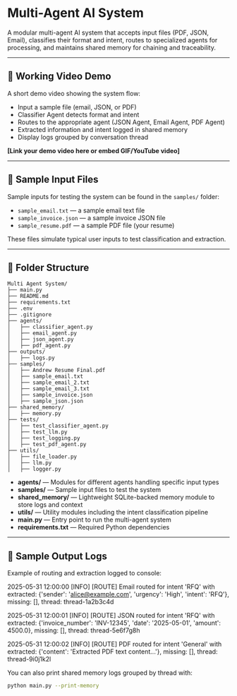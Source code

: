 # Multi-Agent AI System

A modular multi-agent AI system that accepts input files (PDF, JSON, Email), classifies their format and intent, routes to specialized agents for processing, and maintains shared memory for chaining and traceability.

---

## 🎥 Working Video Demo

A short demo video showing the system flow:

- Input a sample file (email, JSON, or PDF)  
- Classifier Agent detects format and intent  
- Routes to the appropriate agent (JSON Agent, Email Agent, PDF Agent)  
- Extracted information and intent logged in shared memory  
- Display logs grouped by conversation thread  

**[Link your demo video here or embed GIF/YouTube video]**

---

## 📂 Sample Input Files

Sample inputs for testing the system can be found in the `samples/` folder:

- `sample_email.txt` — a sample email text file  
- `sample_invoice.json` — a sample invoice JSON file  
- `sample_resume.pdf` — a sample PDF file (your resume)  

These files simulate typical user inputs to test classification and extraction.

---

## 📁 Folder Structure

```text
Multi Agent System/
├── main.py
├── README.md
├── requirements.txt
├── .env
├── .gitignore
├── agents/
│   ├── classifier_agent.py
│   ├── email_agent.py
│   ├── json_agent.py
│   ├── pdf_agent.py
├── outputs/
│   ├── logs.py
├── samples/
│   ├── Andrew Resume Final.pdf
│   ├── sample_email.txt
│   ├── sample_email_2.txt
│   ├── sample_email_3.txt
│   ├── sample_invoice.json
│   ├── sample_json.json
├── shared_memory/
│   ├── memory.py
├── tests/
│   ├── test_classifier_agent.py
│   ├── test_llm.py
│   ├── test_logging.py
│   ├── test_pdf_agent.py
├── utils/
│   ├── file_loader.py
│   ├── llm.py
│   ├── logger.py

```

- **agents/** — Modules for different agents handling specific input types  
- **samples/** — Sample input files to test the system  
- **shared_memory/** — Lightweight SQLite-backed memory module to store logs and context  
- **utils/** — Utility modules including the intent classification pipeline  
- **main.py** — Entry point to run the multi-agent system  
- **requirements.txt** — Required Python dependencies  

---

## 📝 Sample Output Logs

Example of routing and extraction logged to console:

2025-05-31 12:00:00 [INFO] [ROUTE] Email routed for intent 'RFQ' with extracted: {'sender': 'alice@example.com', 'urgency': 'High', 'intent': 'RFQ'}, missing: [], thread: thread-1a2b3c4d

2025-05-31 12:00:01 [INFO] [ROUTE] JSON routed for intent 'RFQ' with extracted: {'invoice_number': 'INV-12345', 'date': '2025-05-01', 'amount': 4500.0}, missing: [], thread: thread-5e6f7g8h

2025-05-31 12:00:02 [INFO] [ROUTE] PDF routed for intent 'General' with extracted: {'content': 'Extracted PDF text content...'}, missing: [], thread: thread-9i0j1k2l

You can also print shared memory logs grouped by thread with:

```bash
python main.py --print-memory


```
